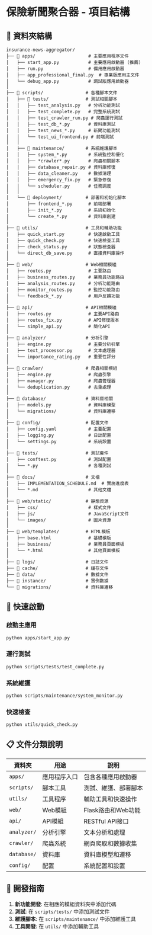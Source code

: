 # 保險新聞聚合器 - 項目結構

## 📁 資料夾結構

```
insurance-news-aggregator/
├── 📁 apps/                    # 主要應用程序文件
│   ├── start_app.py           # 主要應用啟動器 (推薦)
│   ├── run.py                 # 備用應用啟動器
│   ├── app_professional_final.py  # 專業版應用主文件
│   └── debug_app.py           # 調試版應用啟動器
│
├── 📁 scripts/                # 各種腳本文件
│   ├── 📁 tests/              # 測試相關腳本
│   │   ├── test_analysis.py   # 分析功能測試
│   │   ├── test_complete.py   # 完整系統測試
│   │   ├── test_crawler_run.py # 爬蟲運行測試
│   │   ├── test_db_*.py       # 資料庫測試
│   │   ├── test_news_*.py     # 新聞功能測試
│   │   └── test_ui_frontend.py # 前端測試
│   │
│   ├── 📁 maintenance/        # 系統維護腳本
│   │   ├── system_*.py        # 系統監控和優化
│   │   ├── *crawler*.py       # 爬蟲相關腳本
│   │   ├── database_repair.py # 資料庫修復
│   │   ├── data_cleaner.py    # 數據清理
│   │   ├── emergency_fix.py   # 緊急修復
│   │   └── scheduler.py       # 任務調度
│   │
│   └── 📁 deployment/         # 部署和初始化腳本
│       ├── frontend_*.py      # 前端部署
│       ├── init_*.py          # 系統初始化
│       └── create_*.py        # 資料庫創建
│
├── 📁 utils/                  # 工具和輔助功能
│   ├── quick_start.py         # 快速啟動工具
│   ├── quick_check.py         # 快速檢查工具
│   ├── check_status.py        # 狀態檢查器
│   └── direct_db_save.py      # 直接資料庫操作
│
├── 📁 web/                    # Web相關模組
│   ├── routes.py              # 主要路由
│   ├── business_routes.py     # 業務員功能路由
│   ├── analysis_routes.py     # 分析功能路由
│   ├── monitor_routes.py      # 監控功能路由
│   └── feedback_*.py          # 用戶反饋功能
│
├── 📁 api/                    # API相關模組
│   ├── routes.py              # 主要API路由
│   ├── routes_fix.py          # API修復版本
│   └── simple_api.py          # 簡化API
│
├── 📁 analyzer/               # 分析引擎
│   ├── engine.py              # 主要分析引擎
│   ├── text_processor.py      # 文本處理器
│   └── importance_rating.py   # 重要性評分
│
├── 📁 crawler/                # 爬蟲相關模組
│   ├── engine.py              # 爬蟲引擎
│   ├── manager.py             # 爬蟲管理器
│   └── deduplication.py       # 去重處理
│
├── 📁 database/               # 資料庫相關
│   ├── models.py              # 資料庫模型
│   └── migrations/            # 資料庫遷移
│
├── 📁 config/                 # 配置文件
│   ├── config.yaml            # 主要配置
│   ├── logging.py             # 日誌配置
│   └── settings.py            # 系統設置
│
├── 📁 tests/                  # 測試套件
│   ├── conftest.py            # 測試配置
│   └── *.py                   # 各種測試
│
├── 📁 docs/                   # 文檔
│   ├── IMPLEMENTATION_SCHEDULE.md  # 實施進度表
│   └── *.md                   # 其他文檔
│
├── 📁 web/static/             # 靜態資源
│   ├── css/                   # 樣式文件
│   ├── js/                    # JavaScript文件
│   └── images/                # 圖片資源
│
├── 📁 web/templates/          # HTML模板
│   ├── base.html              # 基礎模板
│   ├── business/              # 業務員頁面模板
│   └── *.html                 # 其他頁面模板
│
├── 📁 logs/                   # 日誌文件
├── 📁 cache/                  # 緩存文件
├── 📁 data/                   # 數據文件
├── 📁 instance/               # 實例數據
└── 📁 migrations/             # 資料庫遷移
```

## 🚀 快速啟動

### 啟動主應用
```bash
python apps/start_app.py
```

### 運行測試
```bash
python scripts/tests/test_complete.py
```

### 系統維護
```bash
python scripts/maintenance/system_monitor.py
```

### 快速檢查
```bash
python utils/quick_check.py
```

## 📋 文件分類說明

| 資料夾 | 用途 | 說明 |
|--------|------|------|
| `apps/` | 應用程序入口 | 包含各種應用啟動器 |
| `scripts/` | 腳本工具 | 測試、維護、部署腳本 |
| `utils/` | 工具程序 | 輔助工具和快速操作 |
| `web/` | Web模組 | Flask路由和Web功能 |
| `api/` | API模組 | RESTful API接口 |
| `analyzer/` | 分析引擎 | 文本分析和處理 |
| `crawler/` | 爬蟲系統 | 網頁爬取和數據收集 |
| `database/` | 資料庫 | 資料庫模型和遷移 |
| `config/` | 配置 | 系統配置和設置 |

## 🔧 開發指南

1. **新功能開發**: 在相應的模組資料夾中添加代碼
2. **測試**: 在 `scripts/tests/` 中添加測試文件
3. **維護腳本**: 在 `scripts/maintenance/` 中添加維護工具
4. **工具開發**: 在 `utils/` 中添加輔助工具
